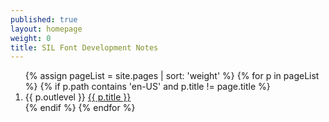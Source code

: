 ```yaml
---
published: true
layout: homepage
weight: 0
title: SIL Font Development Notes
---
```


<ol class="rectangle-list">
  {% assign pageList = site.pages | sort: 'weight' %}
  {% for p in pageList %}
    {% if p.path contains 'en-US' and p.title != page.title %}
      <li>
        <span class="outlevel">
          {{ p.outlevel }}
        </span>
        <a {% if p.url == page.url %}class="active"{% endif %} href="{{site.baseurl}}{{ p.url }}">
          {{ p.title }}
        </a>
      </li>
    {% endif %}
  {% endfor %}
</ol>
